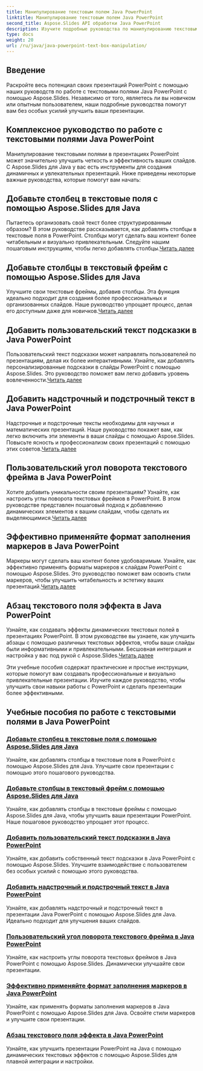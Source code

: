 ```yaml
---
title: Манипулирование текстовым полем Java PowerPoint
linktitle: Манипулирование текстовым полем Java PowerPoint
second_title: Aspose.Slides API обработки Java PowerPoint
description: Изучите подробные руководства по манипулированию текстовыми полями Java PowerPoint с помощью Aspose.Slides. Улучшайте свои презентации шаг за шагом с помощью наших руководств.
type: docs
weight: 20
url: /ru/java/java-powerpoint-text-box-manipulation/
---
```

## Введение

Раскройте весь потенциал своих презентаций PowerPoint с помощью наших руководств по работе с текстовыми полями Java PowerPoint с помощью Aspose.Slides. Независимо от того, являетесь ли вы новичком или опытным пользователем, наши подробные руководства помогут вам без особых усилий улучшить ваши презентации.

## Комплексное руководство по работе с текстовыми полями Java PowerPoint

Манипулирование текстовыми полями в презентациях PowerPoint может значительно улучшить четкость и эффективность ваших слайдов. С Aspose.Slides для Java у вас есть инструменты для создания динамичных и увлекательных презентаций. Ниже приведены некоторые важные руководства, которые помогут вам начать:

## Добавьте столбец в текстовые поля с помощью Aspose.Slides для Java
 Пытаетесь организовать свой текст более структурированным образом? В этом руководстве рассказывается, как добавлять столбцы в текстовые поля в PowerPoint. Столбцы могут сделать ваш контент более читабельным и визуально привлекательным. Следуйте нашим пошаговым инструкциям, чтобы легко добавлять столбцы.[Читать далее](./add-column-in-text-boxes/)

## Добавьте столбцы в текстовый фрейм с помощью Aspose.Slides для Java
 Улучшите свои текстовые фреймы, добавив столбцы. Эта функция идеально подходит для создания более профессиональных и организованных слайдов. Наше руководство упрощает процесс, делая его доступным даже для новичков.[Читать далее](./add-columns-in-text-frame/)

## Добавить пользовательский текст подсказки в Java PowerPoint
Пользовательский текст подсказки может направлять пользователей по презентациям, делая их более интерактивными. Узнайте, как добавлять персонализированные подсказки в слайды PowerPoint с помощью Aspose.Slides. Это руководство поможет вам легко добавить уровень вовлеченности.[Читать далее](./add-custom-prompt-text-java-powerpoint/)

## Добавить надстрочный и подстрочный текст в Java PowerPoint
 Надстрочные и подстрочные тексты необходимы для научных и математических презентаций. Наше руководство покажет вам, как легко включить эти элементы в ваши слайды с помощью Aspose.Slides. Повысьте ясность и профессионализм своих презентаций с помощью этих советов.[Читать далее](./add-superscript-subscript-text-java-powerpoint/)

## Пользовательский угол поворота текстового фрейма в Java PowerPoint
 Хотите добавить уникальности своим презентациям? Узнайте, как настроить углы поворота текстовых фреймов в PowerPoint. В этом руководстве представлен пошаговый подход к добавлению динамических элементов к вашим слайдам, чтобы сделать их выделяющимися.[Читать далее](./custom-rotation-angle-text-frame-java-powerpoint/)

## Эффективно применяйте формат заполнения маркеров в Java PowerPoint
Маркеры могут сделать ваш контент более удобоваримым. Узнайте, как эффективно применять форматы маркеров к слайдам PowerPoint с помощью Aspose.Slides. Это руководство поможет вам освоить стили маркеров, чтобы улучшить читабельность и эстетику ваших презентаций.[Читать далее](./apply-bullet-fill-format-java-powerpoint/)

## Абзац текстового поля эффекта в Java PowerPoint
 Узнайте, как создавать эффекты динамических текстовых полей в презентациях PowerPoint. В этом руководстве вы узнаете, как улучшить абзацы с помощью различных текстовых эффектов, чтобы ваши слайды были информативными и привлекательными. Бесшовная интеграция и настройка у вас под рукой с Aspose.Slides.[Читать далее](./effect-text-box-paragraph-java-powerpoint/)

Эти учебные пособия содержат практические и простые инструкции, которые помогут вам создавать профессиональные и визуально привлекательные презентации. Изучите каждое руководство, чтобы улучшить свои навыки работы с PowerPoint и сделать презентации более эффективными.
## Учебные пособия по работе с текстовыми полями в Java PowerPoint
### [Добавьте столбец в текстовые поля с помощью Aspose.Slides для Java](./add-column-in-text-boxes/)
Узнайте, как добавлять столбцы в текстовые поля в PowerPoint с помощью Aspose.Slides для Java. Улучшите свои презентации с помощью этого пошагового руководства.
### [Добавьте столбцы в текстовый фрейм с помощью Aspose.Slides для Java](./add-columns-in-text-frame/)
Узнайте, как добавлять столбцы в текстовые фреймы с помощью Aspose.Slides для Java, чтобы улучшить ваши презентации PowerPoint. Наше пошаговое руководство упрощает этот процесс.
### [Добавить пользовательский текст подсказки в Java PowerPoint](./add-custom-prompt-text-java-powerpoint/)
Узнайте, как добавить собственный текст подсказки в Java PowerPoint с помощью Aspose.Slides. Улучшите взаимодействие с пользователем без особых усилий с помощью этого руководства.
### [Добавить надстрочный и подстрочный текст в Java PowerPoint](./add-superscript-subscript-text-java-powerpoint/)
Узнайте, как добавлять надстрочный и подстрочный текст в презентации Java PowerPoint с помощью Aspose.Slides для Java. Идеально подходит для улучшения ваших слайдов.
### [Пользовательский угол поворота текстового фрейма в Java PowerPoint](./custom-rotation-angle-text-frame-java-powerpoint/)
Узнайте, как настроить углы поворота текстовых фреймов в Java PowerPoint с помощью Aspose.Slides. Динамически улучшайте свои презентации.
### [Эффективно применяйте формат заполнения маркеров в Java PowerPoint](./apply-bullet-fill-format-java-powerpoint/)
Узнайте, как применять форматы заполнения маркеров в Java PowerPoint с помощью Aspose.Slides для Java. Освойте стили маркеров и улучшите свои презентации.
### [Абзац текстового поля эффекта в Java PowerPoint](./effect-text-box-paragraph-java-powerpoint/)
Узнайте, как улучшить презентации PowerPoint на Java с помощью динамических текстовых эффектов с помощью Aspose.Slides для плавной интеграции и настройки.